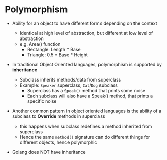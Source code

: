 # Polymorphism

- Ability for an object to have different forms depending on the context
    - Identical at high level of abstraction, but different at low level of abstraction
    - e.g. Area() function
        - Rectangle: Length * Base
        - Triangle: 0.5 * Base * Height

-  In traditional Object Oriented languages, polymorphism is supported by **inheritance**
    - Subclass inherits methods/data from superclass
    - Example: `Speaker` superclass, `Cat`/`Dog` subclass
        - Superclass has a `Speak()` method that prints some noise
        - Each subclass will also have a Speak() method, that prints a specific noise

- Another common pattern in object oriented languages is the ability of a subclass to **Override** methods in superclass
    - this happens when subclass redefines a method inherited from superclass
    - Hence the same `method()` signature can do different things for different objects, hence polymorphic

- Golang does NOT have inheritance
